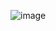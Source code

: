 
![image](https://github.com/go-denis/Web_tech/assets/97671717/3728641f-9d20-45e1-a2c7-2b26e7140492)
